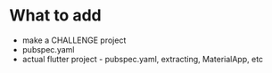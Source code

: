 # What to add

- make a CHALLENGE project
- pubspec.yaml
- actual flutter project - pubspec.yaml, extracting, MaterialApp, etc